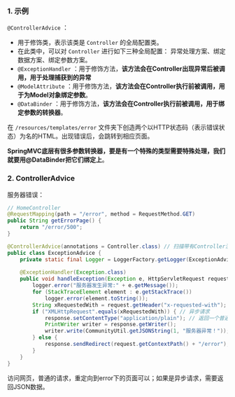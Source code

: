 ### 1. 示例
`@ControllerAdvice` ：
- 用于修饰类，表示该类是 `Controller` 的全局配置类。
- 在此类中，可以对 `Controller` 进行如下三种全局配置：
	异常处理方案、绑定数据方案、绑定参数方案。
- `@ExceptionHandler` ：用于修饰方法，**该方法会在Controller出现异常后被调用，用于处理捕获到的异常**
- `@ModelAttribute` ：用于修饰方法，**该方法会在Controller执行前被调用，用于为Model对象绑定参数**。
- `@DataBinder` ：用于修饰方法，**该方法会在Controller执行前被调用，用于绑定参数的转换器**。

在 `/resources/templates/error` 文件夹下创造两个以HTTP状态码（表示错误状态）为名的HTML。出现错误后，会跳转到相应页面。

**SpringMVC底层有很多参数转换器，要是有一个特殊的类型需要特殊处理，我们就要用@DataBinder把它们绑定上**。

### 2. ControllerAdvice
服务器错误：
```java
// HomeController
@RequestMapping(path = "/error", method = RequestMethod.GET)
public String getErrorPage() {
	return "/error/500";
}
```
```java
@ControllerAdvice(annotations = Controller.class) // 扫描带有Controller注解的Bean
public class ExceptionAdvice {
	private static final Logger = LoggerFactory.getLogger(ExceptionAdvice.class);
	
	@ExceptionHandler(Exception.class) 
	public void handleException(Exception e, HttpServletRequest request, HttpServletResponse response) {
		logger.error("服务器发生异常:" + e.getMessage());
		for (StackTraceElement element : e.getStackTrace())
			logger.error(element.toString());
		String xRequestedWith = request.getHeader("x-requested-with");
		if ("XMLHttpRequest".equals(xRequestedWith)) { // 异步请求
			response.setContentType("application/plain"); // 返回一个普通的字符串,但是JSON格式,浏览器得到后,我们手动转换; 或者写成application/json
			PrintWriter writer = response.getWriter();
			writer.write(CommunityUtil.getJSONString(1, "服务器异常！"));
		} else {
			response.sendRedirect(request.getContextPath() + "/error"); // 重定向到错误页面
		}
	}
}
```
访问网页，普通的请求，重定向到error下的页面可以；如果是异步请求，需要返回JSON数据。